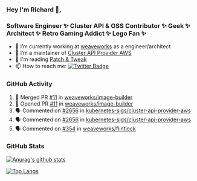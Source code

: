 ### Hey I'm Richard 👋, 

<h3 align="left">Software Engineer ✨ Cluster API & OSS Contributor ✨ Geek ✨ Architect ✨ Retro Gaming Addict ✨ Lego Fan ✨</h3>

- 🔭 I’m currently working at [weaveworks](https://github.com/weaveworks) as a engineer/architect
- 👯 I’m a maintainer of [Cluster API Provider AWS](https://github.com/kubernetes-sigs/cluster-api-provider-aws)
- 💬 I'm reading [Patch & Tweak](https://bjooks.com/products/patch-tweak-exploring-modular-synthesis)
- 📫 How to reach me: [![Twitter Badge](https://img.shields.io/badge/-@fruit_case-00acee?style=flat&logo=Twitter&logoColor=white)](https://twitter.com/intent/follow?screen_name=fruit_case "Follow on Twitter")

### GitHub Activity 

<!--START_SECTION:activity-->
1. 🎉 Merged PR [#11](https://github.com/weaveworks/image-builder/pull/11) in [weaveworks/image-builder](https://github.com/weaveworks/image-builder)
2. 💪 Opened PR [#11](https://github.com/weaveworks/image-builder/pull/11) in [weaveworks/image-builder](https://github.com/weaveworks/image-builder)
3. 🗣 Commented on [#2656](https://github.com/kubernetes-sigs/cluster-api-provider-aws/issues/2656) in [kubernetes-sigs/cluster-api-provider-aws](https://github.com/kubernetes-sigs/cluster-api-provider-aws)
4. 🗣 Commented on [#2656](https://github.com/kubernetes-sigs/cluster-api-provider-aws/issues/2656) in [kubernetes-sigs/cluster-api-provider-aws](https://github.com/kubernetes-sigs/cluster-api-provider-aws)
5. 🗣 Commented on [#354](https://github.com/weaveworks/flintlock/issues/354) in [weaveworks/flintlock](https://github.com/weaveworks/flintlock)
<!--END_SECTION:activity-->

### GitHub Stats

[![Anurag's github stats](https://github-readme-stats.vercel.app/api?username=richardcase&count_private=true&show_icons=true)](https://github.com/anuraghazra/github-readme-stats)

[![Top Langs](https://github-readme-stats.vercel.app/api/top-langs/?username=richardcase&hide=html&layout=compact)](https://github.com/anuraghazra/github-readme-stats)

